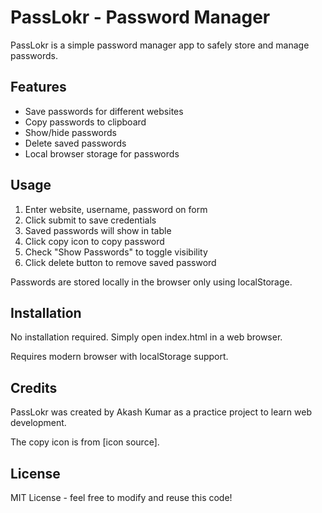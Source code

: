 <h1>PassLokr - Password Manager</h1>

<p>PassLokr is a simple password manager app to safely store and manage passwords.</p> 

<h2>Features</h2>

<ul>
  <li>Save passwords for different websites</li>
  <li>Copy passwords to clipboard</li> 
  <li>Show/hide passwords</li>
  <li>Delete saved passwords</li>
  <li>Local browser storage for passwords</li>  
</ul>

<h2>Usage</h2>

<ol>
  <li>Enter website, username, password on form</li>
  <li>Click submit to save credentials</li>
  <li>Saved passwords will show in table</li>
  <li>Click copy icon to copy password</li>
  <li>Check "Show Passwords" to toggle visibility</li>
  <li>Click delete button to remove saved password</li>
</ol>

<p>Passwords are stored locally in the browser only using localStorage.</p>

<h2>Installation</h2>

<p>No installation required. Simply open index.html in a web browser.</p>

<p>Requires modern browser with localStorage support.</p>

<h2>Credits</h2>

<p>PassLokr was created by Akash Kumar as a practice project to learn web development.</p>

<p>The copy icon is from [icon source].</p>

<h2>License</h2>

<p>MIT License - feel free to modify and reuse this code!</p>
 
